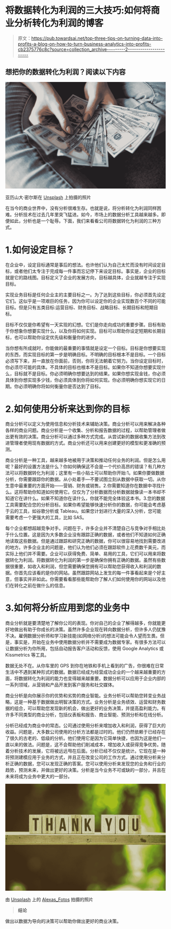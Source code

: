 # 将数据转化为利润的三大技巧:如何将商业分析转化为利润的博客

> 原文：<https://pub.towardsai.net/top-three-tips-on-turning-data-into-profits-a-blog-on-how-to-turn-business-analytics-into-profits-cb2375776c8c?source=collection_archive---------2----------------------->

## 想把你的数据转化为利润？阅读以下内容

![](img/d93c80abcec9b87f173b92c4e4286497.png)

亚历山大·密尔斯在 [Unsplash](https://unsplash.com?utm_source=medium&utm_medium=referral) 上拍摄的照片

在当今的商业世界中，没有分析很难生存。也就是说，将分析转化为利润同样困难。分析技术在过去几年里突飞猛进。如今，市场上的数据分析工具越来越多。即便如此，分析也是一个耻辱。下面，我们来看看公司将数据转化为利润的三种方式。

# 1.如何设定目标？

在企业中，设定目标通常是事后的想法。也许他们认为自己太忙而没有时间设定目标，或者他们太专注于完成每一件事而忘记停下来设定目标。事实是，企业的目标就是它的路线图。目标定义了企业的发展方向，目标越具体，企业就越专注于实现目标。

实现业务目标是任何企业主的主要目标之一。为了达到这些目标，你必须首先设定它们。这似乎是一项艰巨的任务，因为你可以设定你的企业实现数百个不同的可能目标。但是只有五类目标:运营目标、财务目标、战略目标、长期目标和短期目标。

目标不仅仅是你希望有一天实现的幻想。它们是你走向成功的重要步骤。目标有助于你想象你想要实现什么，以及你将如何实现。目标可以帮助你设定短期和长期目标，也可以帮助你设定优先级和衡量你的进步。

当你想有所成就时，你能做的最重要的事情就是设定一个目标。目标是你想要实现的东西，而实现目标的第一步是明确目标。不明确的目标根本不是目标。一个目标必须写下来，并一直放在你面前，否则，你将无法朝着它努力。当你设定目标时，你必须尽可能的具体。不具体的目标也根本不是目标。如果你不知道你想要实现什么，目标就不是目标。你必须明确你想要达到的结果。如果你想实现金钱，你必须具体到你想实现多少钱，你必须具体到你将如何实现。你必须明确你想实现它的日期。你必须明确你将如何衡量你是否达到了目标。

# 2.如何使用分析来达到你的目标

商业分析可以定义为使用信息和分析技术来辅助决策。商业分析可以用来解决各种各样的商业问题。商业分析是一个收集、分析和报告数据的过程，以帮助管理者做出更有效的决策。商业分析可以通过多种方式完成。从尝试新的数据收集方法到改进管理者使用现有数据的方式。商业分析还可以用来创建更好的模型和更准确的预测。

商业分析是一种工具，越来越多地被用于决策和推动任何业务的利润。但是怎么用呢？最好的设置方法是什么？你如何确保这不会是一个代价高昂的错误？有几种方法可以将数据转化为利润；这里有一些小贴士可以帮助你开始:1。如果你要做数据分析，你需要跟踪你的数据。从小处着手—不要试图立刻从数据中获取一切。从你生意中最重要的方面开始——营销、财务或销售。2.你需要知道你在数据中寻找什么。这将帮助你知道如何使用它。仅仅为了分析数据而分析数据就像读一本书却不知道它在讲什么。如果不知道你在读什么，你就不能完全体验这本书。3.您的数据工具需要配合您的分析目标。如果你希望能够快速分析你的数据，你可能会考虑基于云的工具，如谷歌分析或 Tableau。如果您计划进行大量的深入分析，您可能需要考虑一个更强大的工具，比如 SAS。

每个企业都想超越竞争对手。问题在于，许多企业并不清楚自己与竞争对手相比处于什么位置。这是因为大多数企业没有跟踪正确的数据，或者他们不知道如何正确地读取这些数据。但是通过跟踪和研究正确的数据，你可以很容易地找到需要改进的地方。许多企业主的问题是，他们认为他们必须在跟踪软件上花费数千美元，而实际上他们并不需要。企业可以获得免费、简单、易用的工具，它们可以用来将数据转化为利润。将数据转化为利润的第一步是确保你拥有正确的数据。虽然有些数据很重要，如收入和利润，但您需要确保您拥有可以帮助您获得收入和利润的数据。你首先应该看的是你的网站。虽然跟踪网站上发生的每一件事看起来是个好主意，但事实并非如此。你需要看看那些能帮助你了解人们如何使用你的网站以及他们在转化之前在做什么的信息。

# 3.如何将分析应用到您的业务中

商业分析就是要清楚地了解你公司的表现。你对自己的企业了解得越多，你就能更好地做出有助于你成长的决策。虽然许多企业现在转向数据分析，但许多人仍犹豫不决。雇佣数据分析师和学习新技能(如网络分析)的想法可能会令人望而生畏。但是，事实是，开始在业务中使用数据分析并不需要成为数据专家。有很多方法可以让数据分析为你所用，包括自动报告客户活动和反馈，使用 Google Analytics 或 Kissmetrics 等工具。

数据无处不在。从你车里的 GPS 到你在地铁和手机上看到的广告，你很难在日常生活中不遇到某种形式的数据。数据已经成为经营成功企业的一个越来越重要的方面，将数据转化为利润的能力也变得越来越重要。数据分析可以应用于企业内部的一系列领域，从营销和产品开发到客户服务和社交媒体。

商业分析是向你展示你的优势和劣势的商业智能。业务分析可以帮助您转变业务战略，这是一种基于数据做出明智决策的方式。业务分析是业务绩效、运营和财务数据的组合，可以帮助您发现新的机会，做出更好的业务决策，并提高盈利能力。有许多不同类型的商业分析，包括仪表板和报告、商业智能、预测分析和在线分析。

分析已经成为商业中的常态。公司通过使用分析来增加收入和利润，获得了巨大的收益。问题是，大多数公司使用的分析方法都是过时的。他们仍然依赖于已经存在了很久的古老的、低级的分析。他们使用它是因为它简单快捷，也因为这是他们一直以来的做法。问题是，这不会帮助他们削减成本，增加收入或获得竞争优势。随着分析技术的发展，它将被远远甩在后面。分析已经不仅仅是统计。它现在是一种将预测建模应用于业务的方式，并且正在改变公司的工作方式。通过使用分析来分析正确的数据，您可以发现正确的答案。您可以使用分析来发现您的业务和行业的趋势，预测未来，并做出更好的决策。分析是当今业务不可或缺的一部分，并且在未来将成为业务中更大的一部分。

![](img/aa6c725364144ff2f58a3af6864f70a8.png)

由 [Unsplash](https://unsplash.com?utm_source=medium&utm_medium=referral) 上的 [Alexas_Fotos](https://unsplash.com/@alexas_fotos?utm_source=medium&utm_medium=referral) 拍摄的照片

> **结论**

做出以数据为导向的决策可以帮助你做出更好的商业决策。